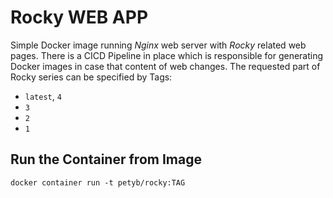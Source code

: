 # Rocky WEB APP

Simple Docker image running _Nginx_ web server with _Rocky_ related web pages. There is a CICD Pipeline in place which is responsible for generating Docker images in case that content of web changes.  The requested part of Rocky series can be specified by Tags:

* `latest`, `4`
* `3`
* `2`
* `1`

## Run the Container from Image

```
docker container run -t petyb/rocky:TAG
```
